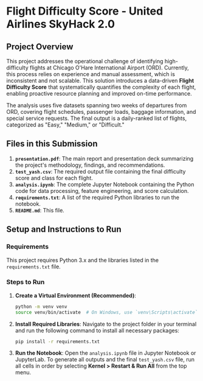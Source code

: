 # Flight Difficulty Score - United Airlines SkyHack 2.0

## Project Overview

This project addresses the operational challenge of identifying high-difficulty flights at Chicago O'Hare International Airport (ORD). Currently, this process relies on experience and manual assessment, which is inconsistent and not scalable. This solution introduces a data-driven **Flight Difficulty Score** that systematically quantifies the complexity of each flight, enabling proactive resource planning and improved on-time performance.

The analysis uses five datasets spanning two weeks of departures from ORD, covering flight schedules, passenger loads, baggage information, and special service requests. The final output is a daily-ranked list of flights, categorized as "Easy," "Medium," or "Difficult."

## Files in this Submission

1.  **`presentation.pdf`**: The main report and presentation deck summarizing the project's methodology, findings, and recommendations.
2.  **`test_yash.csv`**: The required output file containing the final difficulty score and class for each flight.
3.  **`analysis.ipynb`**: The complete Jupyter Notebook containing the Python code for data processing, feature engineering, and score calculation.
4.  **`requirements.txt`**: A list of the required Python libraries to run the notebook.
5.  **`README.md`**: This file.

## Setup and Instructions to Run

### Requirements

This project requires Python 3.x and the libraries listed in the `requirements.txt` file.

### Steps to Run

1.  **Create a Virtual Environment (Recommended)**:
    ```bash
    python -m venv venv
    source venv/bin/activate  # On Windows, use `venv\Scripts\activate`
    ```

2.  **Install Required Libraries**:
    Navigate to the project folder in your terminal and run the following command to install all necessary packages:
    ```bash
    pip install -r requirements.txt
    ```

3.  **Run the Notebook**:
    Open the `analysis.ipynb` file in Jupyter Notebook or JupyterLab. To generate all outputs and the final `test_yash.csv` file, run all cells in order by selecting **Kernel > Restart & Run All** from the top menu.
